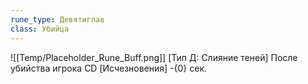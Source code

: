 ```yaml
---
rune_type: Девятиглав
class: Убийца
---
```

![[Temp/Placeholder_Rune_Buff.png]]
[Тип Д: Слияние теней] После убийства игрока CD [Исчезновения] -{0} сек.
